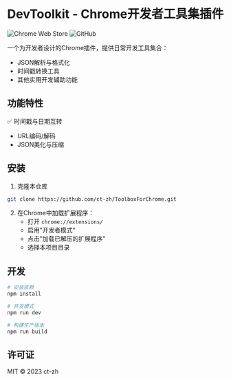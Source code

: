 # DevToolkit - Chrome开发者工具集插件

![Chrome Web Store](https://img.shields.io/chrome-web-store/v/your-extension-id-here) 
![GitHub](https://img.shields.io/github/license/ct-zh/ToolboxForChrome)

一个为开发者设计的Chrome插件，提供日常开发工具集合：
- JSON解析与格式化
- 时间戳转换工具
- 其他实用开发辅助功能

## 功能特性
✅ 时间戳与日期互转
- URL编码/解码
- JSON美化与压缩  

## 安装
1. 克隆本仓库
```bash
git clone https://github.com/ct-zh/ToolboxForChrome.git
```
2. 在Chrome中加载扩展程序：
   - 打开 `chrome://extensions/`
   - 启用"开发者模式"
   - 点击"加载已解压的扩展程序"
   - 选择本项目目录

## 开发
```bash
# 安装依赖
npm install

# 开发模式
npm run dev

# 构建生产版本
npm run build
```

## 许可证
MIT © 2023 ct-zh
